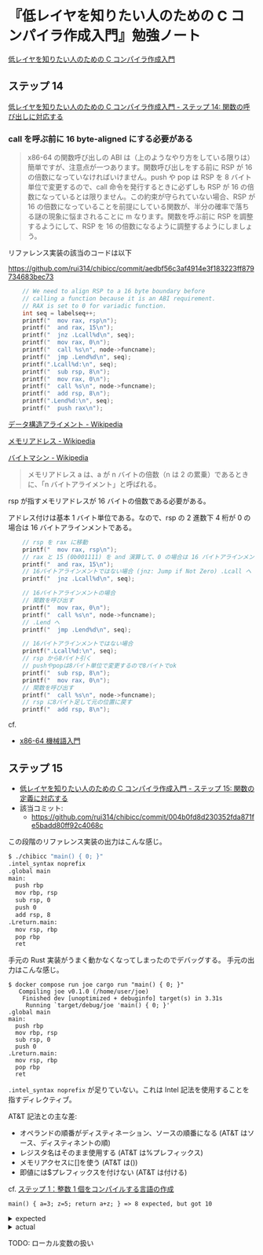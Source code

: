 # 『低レイヤを知りたい人のための C コンパイラ作成入門』勉強ノート

[低レイヤを知りたい人のための C コンパイラ作成入門](https://www.sigbus.info/compilerbook)

## ステップ 14

[低レイヤを知りたい人のための C コンパイラ作成入門 - ステップ 14: 関数の呼び出しに対応する](https://www.sigbus.info/compilerbook#%E3%82%B9%E3%83%86%E3%83%83%E3%83%9714-%E9%96%A2%E6%95%B0%E3%81%AE%E5%91%BC%E3%81%B3%E5%87%BA%E3%81%97%E3%81%AB%E5%AF%BE%E5%BF%9C%E3%81%99%E3%82%8B)

### call を呼ぶ前に 16 byte-aligned にする必要がある

> x86-64 の関数呼び出しの ABI は（上のようなやり方をしている限りは）簡単ですが、注意点が一つあります。関数呼び出しをする前に RSP が 16 の倍数になっていなければいけません。push や pop は RSP を 8 バイト単位で変更するので、call 命令を発行するときに必ずしも RSP が 16 の倍数になっているとは限りません。この約束が守られていない場合、RSP が 16 の倍数になっていることを前提にしている関数が、半分の確率で落ちる謎の現象に悩まされることに m なります。関数を呼ぶ前に RSP を調整するようにして、RSP を 16 の倍数になるように調整するようにしましょう。

リファレンス実装の該当のコードは以下

https://github.com/rui314/chibicc/commit/aedbf56c3af4914e3f183223ff879734683bec73

```c
    // We need to align RSP to a 16 byte boundary before
    // calling a function because it is an ABI requirement.
    // RAX is set to 0 for variadic function.
    int seq = labelseq++;
    printf("  mov rax, rsp\n");
    printf("  and rax, 15\n");
    printf("  jnz .Lcall%d\n", seq);
    printf("  mov rax, 0\n");
    printf("  call %s\n", node->funcname);
    printf("  jmp .Lend%d\n", seq);
    printf(".Lcall%d:\n", seq);
    printf("  sub rsp, 8\n");
    printf("  mov rax, 0\n");
    printf("  call %s\n", node->funcname);
    printf("  add rsp, 8\n");
    printf(".Lend%d:\n", seq);
    printf("  push rax\n");
```

[データ構造アライメント - Wikipedia](https://ja.wikipedia.org/wiki/%E3%83%87%E3%83%BC%E3%82%BF%E6%A7%8B%E9%80%A0%E3%82%A2%E3%83%A9%E3%82%A4%E3%83%A1%E3%83%B3%E3%83%88)

[メモリアドレス - Wikipedia](https://ja.wikipedia.org/wiki/%E3%83%A1%E3%83%A2%E3%83%AA%E3%82%A2%E3%83%89%E3%83%AC%E3%82%B9)

[バイトマシン - Wikipedia](https://ja.wikipedia.org/wiki/%E3%83%90%E3%82%A4%E3%83%88%E3%83%9E%E3%82%B7%E3%83%B3)

> メモリアドレス a は、a が n バイトの倍数（n は 2 の累乗）であるときに、「n バイトアライメント」と呼ばれる。

rsp が指すメモリアドレスが 16 バイトの倍数である必要がある。

アドレス付けは基本 1 バイト単位である。なので、rsp の 2 進数下 4 桁が 0 の場合は 16 バイトアラインメントである。

```c
    // rsp を rax に移動
    printf("  mov rax, rsp\n");
    // rax と 15 (0b001111) を and 演算して、0 の場合は 16 バイトアラインメント
    printf("  and rax, 15\n");
    // 16バイトアラインメントではない場合 (jnz: Jump if Not Zero) .Lcall へ
    printf("  jnz .Lcall%d\n", seq);

    // 16バイトアラインメントの場合
    // 関数を呼び出す
    printf("  mov rax, 0\n");
    printf("  call %s\n", node->funcname);
    // .Lend へ
    printf("  jmp .Lend%d\n", seq);

    // 16バイトアラインメントではない場合
    printf(".Lcall%d:\n", seq);
    // rsp から8バイト引く
    // pushやpopは8バイト単位で変更するので8バイトでok
    printf("  sub rsp, 8\n");
    printf("  mov rax, 0\n");
    // 関数を呼び出す
    printf("  call %s\n", node->funcname);
    // rsp に8バイト足して元の位置に戻す
    printf("  add rsp, 8\n");
```

cf.

- [x86-64 機械語入門](https://zenn.dev/mod_poppo/articles/x86-64-machine-code#add%E5%91%BD%E4%BB%A4)

## ステップ 15

- [低レイヤを知りたい人のための C コンパイラ作成入門 - ステップ 15: 関数の定義に対応する](https://www.sigbus.info/compilerbook#%E3%82%B9%E3%83%86%E3%83%83%E3%83%9715-%E9%96%A2%E6%95%B0%E3%81%AE%E5%AE%9A%E7%BE%A9%E3%81%AB%E5%AF%BE%E5%BF%9C%E3%81%99%E3%82%8B)
- 該当コミット:
  - https://github.com/rui314/chibicc/commit/004b0fd8d230352fda871fe5badd80ff92c4068c

この段階のリファレンス実装の出力はこんな感じ。

```sh
$ ./chibicc "main() { 0; }"
.intel_syntax noprefix
.global main
main:
  push rbp
  mov rbp, rsp
  sub rsp, 0
  push 0
  add rsp, 8
.Lreturn.main:
  mov rsp, rbp
  pop rbp
  ret
```

手元の Rust 実装がうまく動かなくなってしまったのでデバッグする。
手元の出力はこんな感じ。

```
$ docker compose run joe cargo run "main() { 0; }"
   Compiling joe v0.1.0 (/home/user/joe)
    Finished dev [unoptimized + debuginfo] target(s) in 3.31s
     Running `target/debug/joe 'main() { 0; }'`
.global main
main:
  push rbp
  mov rbp, rsp
  sub rsp, 0
  push 0
.Lreturn.main:
  mov rsp, rbp
  pop rbp
  ret
```

`.intel_syntax noprefix` が足りていない。これは Intel 記法を使用することを指すディレクティブ。

AT&T 記法との主な差:

- オペランドの順番がディスティネーション、ソースの順番になる (AT&T はソース、ディスティネントの順)
- レジスタ名はそのまま使用する (AT&T は%プレフィックス)
- メモリアクセスに[]を使う (AT&T は())
- 即値には$プレフィックスを付けない (AT&T は付ける)

cf. [ステップ 1：整数 1 個をコンパイルする言語の作成](https://www.sigbus.info/compilerbook#%E3%82%B9%E3%83%86%E3%83%83%E3%83%971%E6%95%B4%E6%95%B01%E5%80%8B%E3%82%92%E3%82%B3%E3%83%B3%E3%83%91%E3%82%A4%E3%83%AB%E3%81%99%E3%82%8B%E8%A8%80%E8%AA%9E%E3%81%AE%E4%BD%9C%E6%88%90)

`main() { a=3; z=5; return a+z; } => 8 expected, but got 10`

<details>
<summary>expected</summary>

```
$ ./chibicc "main() { a=3; z=5; return a+z; }"
.intel_syntax noprefix
.global main
main:
  push rbp
  mov rbp, rsp
  sub rsp, 16
  lea rax, [rbp-16]
  push rax
  push 3
  pop rdi
  pop rax
  mov [rax], rdi
  push rdi
  add rsp, 8
  lea rax, [rbp-8]
  push rax
  push 5
  pop rdi
  pop rax
  mov [rax], rdi
  push rdi
  add rsp, 8
  lea rax, [rbp-16]
  push rax
  pop rax
  mov rax, [rax]
  push rax
  lea rax, [rbp-8]
  push rax
  pop rax
  mov rax, [rax]
  push rax
  pop rdi
  pop rax
  add rax, rdi
  push rax
  pop rax
  jmp .Lreturn.main
.Lreturn.main:
  mov rsp, rbp
  pop rbp
  ret
```

</details>

<details>
<summary>actual</summary>

```
docker compose run joe cargo run "main() { a=3; z=5; return a+z; }"
   Compiling joe v0.1.0 (/home/user/joe)
    Finished dev [unoptimized + debuginfo] target(s) in 2.08s
     Running `target/debug/joe 'main() { a=3; z=5; return a+z; }'`
.intel_syntax noprefix
.global main
main:
  push rbp
  mov rbp, rsp
  sub rsp, 16
  mov rax, rbp
  sub rax, 0
  push rax
  push 3
  pop rdi
  pop rax
  mov [rax], rdi
  push rdi
  mov rax, rbp
  sub rax, 0
  push rax
  push 5
  pop rdi
  pop rax
  mov [rax], rdi
  push rdi
  mov rax, rbp
  sub rax, 0
  push rax
  pop rax
  mov rax, [rax]
  push rax
  mov rax, rbp
  sub rax, 0
  push rax
  pop rax
  mov rax, [rax]
  push rax
  pop rdi
  pop rax
  add rax, rdi
  push rax
  pop rax
  jmp .Lreturn.main
.Lreturn.main:
  mov rsp, rbp
  pop rbp
  ret
```

</details>

TODO: ローカル変数の扱い
